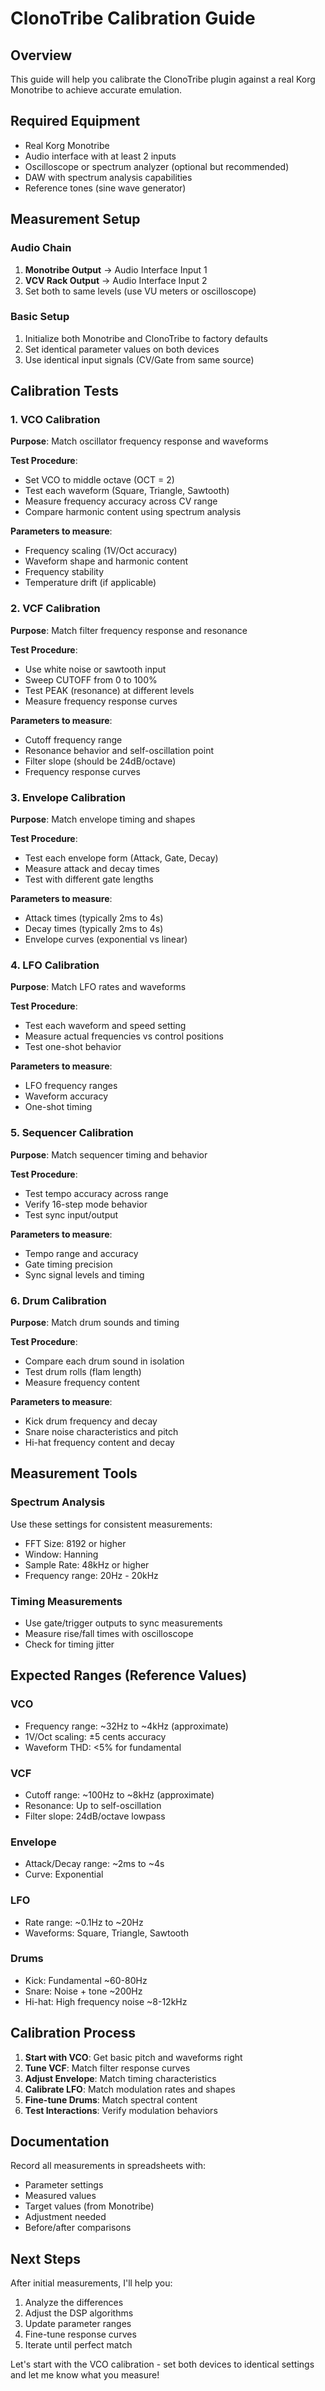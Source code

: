 # ClonoTribe Calibration Guide

## Overview
This guide will help you calibrate the ClonoTribe plugin against a real Korg Monotribe to achieve accurate emulation.

## Required Equipment
- Real Korg Monotribe
- Audio interface with at least 2 inputs
- Oscilloscope or spectrum analyzer (optional but recommended)
- DAW with spectrum analysis capabilities
- Reference tones (sine wave generator)

## Measurement Setup

### Audio Chain
1. **Monotribe Output** → Audio Interface Input 1
2. **VCV Rack Output** → Audio Interface Input 2
3. Set both to same levels (use VU meters or oscilloscope)

### Basic Setup
1. Initialize both Monotribe and ClonoTribe to factory defaults
2. Set identical parameter values on both devices
3. Use identical input signals (CV/Gate from same source)

## Calibration Tests

### 1. VCO Calibration
**Purpose**: Match oscillator frequency response and waveforms

**Test Procedure**:
- Set VCO to middle octave (OCT = 2)
- Test each waveform (Square, Triangle, Sawtooth)
- Measure frequency accuracy across CV range
- Compare harmonic content using spectrum analysis

**Parameters to measure**:
- Frequency scaling (1V/Oct accuracy)
- Waveform shape and harmonic content
- Frequency stability
- Temperature drift (if applicable)

### 2. VCF Calibration
**Purpose**: Match filter frequency response and resonance

**Test Procedure**:
- Use white noise or sawtooth input
- Sweep CUTOFF from 0 to 100%
- Test PEAK (resonance) at different levels
- Measure frequency response curves

**Parameters to measure**:
- Cutoff frequency range
- Resonance behavior and self-oscillation point
- Filter slope (should be 24dB/octave)
- Frequency response curves

### 3. Envelope Calibration
**Purpose**: Match envelope timing and shapes

**Test Procedure**:
- Test each envelope form (Attack, Gate, Decay)
- Measure attack and decay times
- Test with different gate lengths

**Parameters to measure**:
- Attack times (typically 2ms to 4s)
- Decay times (typically 2ms to 4s)
- Envelope curves (exponential vs linear)

### 4. LFO Calibration
**Purpose**: Match LFO rates and waveforms

**Test Procedure**:
- Test each waveform and speed setting
- Measure actual frequencies vs control positions
- Test one-shot behavior

**Parameters to measure**:
- LFO frequency ranges
- Waveform accuracy
- One-shot timing

### 5. Sequencer Calibration
**Purpose**: Match sequencer timing and behavior

**Test Procedure**:
- Test tempo accuracy across range
- Verify 16-step mode behavior
- Test sync input/output

**Parameters to measure**:
- Tempo range and accuracy
- Gate timing precision
- Sync signal levels and timing

### 6. Drum Calibration
**Purpose**: Match drum sounds and timing

**Test Procedure**:
- Compare each drum sound in isolation
- Test drum rolls (flam length)
- Measure frequency content

**Parameters to measure**:
- Kick drum frequency and decay
- Snare noise characteristics and pitch
- Hi-hat frequency content and decay

## Measurement Tools

### Spectrum Analysis
Use these settings for consistent measurements:
- FFT Size: 8192 or higher
- Window: Hanning
- Sample Rate: 48kHz or higher
- Frequency range: 20Hz - 20kHz

### Timing Measurements
- Use gate/trigger outputs to sync measurements
- Measure rise/fall times with oscilloscope
- Check for timing jitter

## Expected Ranges (Reference Values)

### VCO
- Frequency range: ~32Hz to ~4kHz (approximate)
- 1V/Oct scaling: ±5 cents accuracy
- Waveform THD: <5% for fundamental

### VCF
- Cutoff range: ~100Hz to ~8kHz (approximate)
- Resonance: Up to self-oscillation
- Filter slope: 24dB/octave lowpass

### Envelope
- Attack/Decay range: ~2ms to ~4s
- Curve: Exponential

### LFO
- Rate range: ~0.1Hz to ~20Hz
- Waveforms: Square, Triangle, Sawtooth

### Drums
- Kick: Fundamental ~60-80Hz
- Snare: Noise + tone ~200Hz
- Hi-hat: High frequency noise ~8-12kHz

## Calibration Process

1. **Start with VCO**: Get basic pitch and waveforms right
2. **Tune VCF**: Match filter response curves
3. **Adjust Envelope**: Match timing characteristics
4. **Calibrate LFO**: Match modulation rates and shapes
5. **Fine-tune Drums**: Match spectral content
6. **Test Interactions**: Verify modulation behaviors

## Documentation
Record all measurements in spreadsheets with:
- Parameter settings
- Measured values
- Target values (from Monotribe)
- Adjustment needed
- Before/after comparisons

## Next Steps
After initial measurements, I'll help you:
1. Analyze the differences
2. Adjust the DSP algorithms
3. Update parameter ranges
4. Fine-tune response curves
5. Iterate until perfect match

Let's start with the VCO calibration - set both devices to identical settings and let me know what you measure!
